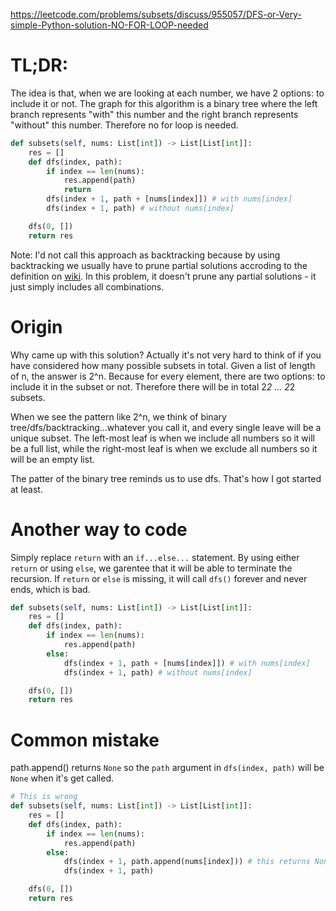 https://leetcode.com/problems/subsets/discuss/955057/DFS-or-Very-simple-Python-solution-NO-FOR-LOOP-needed

# TL;DR:

The idea is that, when we are looking at each number, we have 2 options: to include it or not. The graph for this algorithm is a binary tree where the left branch represents "with" this number and the right branch represents "without" this number. Therefore no for loop is needed.

```python
def subsets(self, nums: List[int]) -> List[List[int]]:
    res = []
    def dfs(index, path):
        if index == len(nums):
            res.append(path)
            return
        dfs(index + 1, path + [nums[index]]) # with nums[index]
        dfs(index + 1, path) # without nums[index]

    dfs(0, [])
    return res
```

Note: I'd not call this approach as backtracking because by using backtracking we usually have to prune partial solutions accroding to the definition on [wiki](https://en.wikipedia.org/wiki/Backtracking#:~:text=Backtracking%20is%20a%20general%20algorithm,possibly%20be%20completed%20to%20a). In this problem, it doesn't prune any partial solutions - it just simply includes all combinations.

# Origin

Why came up with this solution? Actually it's not very hard to think of if you have considered how many possible subsets in total. Given a list of length of n, the answer is 2^n. Because for every element, there are two options: to include it in the subset or not. Therefore there will be in total 2*2 *...* 2*2 subsets.

When we see the pattern like 2^n, we think of binary tree/dfs/backtracking...whatever you call it, and every single leave will be a unique subset. The left-most leaf is when we include all numbers so it will be a full list, while the right-most leaf is when we exclude all numbers so it will be an empty list.

The patter of the binary tree reminds us to use dfs. That's how I got started at least.

# Another way to code

Simply replace `return` with an `if...else...` statement. By using either `return` or using `else`, we garentee that it will be able to terminate the recursion. If `return` or `else` is missing, it will call `dfs()` forever and never ends, which is bad.

```python
def subsets(self, nums: List[int]) -> List[List[int]]:
    res = []
    def dfs(index, path):
        if index == len(nums):
            res.append(path)
        else:
            dfs(index + 1, path + [nums[index]]) # with nums[index]
            dfs(index + 1, path) # without nums[index]

    dfs(0, [])
    return res
```

# Common mistake

path.append() returns `None` so the `path` argument in `dfs(index, path)` will be `None` when it's get called.

```python
# This is wrong
def subsets(self, nums: List[int]) -> List[List[int]]:
    res = []
    def dfs(index, path):
        if index == len(nums):
            res.append(path)
        else:
            dfs(index + 1, path.append(nums[index])) # this returns None
            dfs(index + 1, path)

    dfs(0, [])
    return res
```

